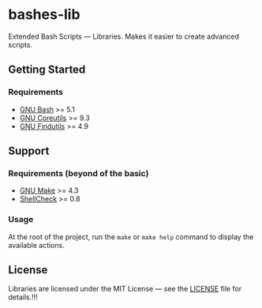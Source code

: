 # bashes-lib
Extended Bash Scripts — Libraries. Makes it easier to create advanced scripts.


## Getting Started
### Requirements
- [GNU Bash](https://www.gnu.org/software/bash/) >= 5.1
- [GNU Coreutils](https://www.gnu.org/software/coreutils/) >= 9.3
- [GNU Findutils](https://www.gnu.org/software/findutils/) >= 4.9


## Support
### Requirements (beyond of the basic)
- [GNU Make](https://www.gnu.org/software/make/) >= 4.3
- [ShellCheck](https://www.shellcheck.net/) >= 0.8

### Usage
At the root of the project, run the `make` or `make help` command to display the available actions.


## License
Libraries are licensed under the MIT License — see the [LICENSE](./LICENSE) file for details.!!!
